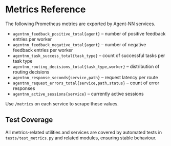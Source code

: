 # Metrics Reference

The following Prometheus metrics are exported by Agent-NN services.

- `agentnn_feedback_positive_total{agent}` – number of positive feedback entries per worker
- `agentnn_feedback_negative_total{agent}` – number of negative feedback entries per worker
- `agentnn_task_success_total{task_type}` – count of successful tasks per task type
- `agentnn_routing_decisions_total{task_type,worker}` – distribution of routing decisions
- `agentnn_response_seconds{service,path}` – request latency per route
- `agentnn_request_errors_total{service,path,status}` – count of error responses
- `agentnn_active_sessions{service}` – currently active sessions

Use `/metrics` on each service to scrape these values.

## Test Coverage

All metrics-related utilities and services are covered by automated tests in
`tests/test_metrics.py` and related modules, ensuring stable behaviour.
